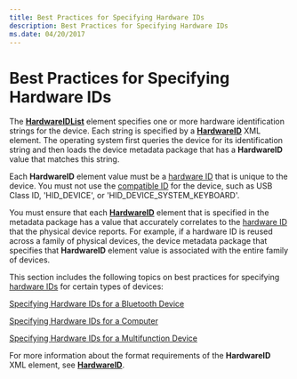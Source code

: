 ```yaml
---
title: Best Practices for Specifying Hardware IDs
description: Best Practices for Specifying Hardware IDs
ms.date: 04/20/2017
---
```


# Best Practices for Specifying Hardware IDs


The [**HardwareIDList**](/previous-versions/windows/hardware/metadata/ff546121(v=vs.85)) element specifies one or more hardware identification strings for the device. Each string is specified by a [**HardwareID**](/previous-versions/windows/hardware/metadata/ff546114(v=vs.85)) XML element. The operating system first queries the device for its identification string and then loads the device metadata package that has a **HardwareID** value that matches this string.

Each **HardwareID** element value must be a [hardware ID](hardware-ids.md) that is unique to the device. You must not use the [compatible ID](compatible-ids.md) for the device, such as USB Class ID, 'HID_DEVICE', or 'HID_DEVICE_SYSTEM_KEYBOARD'.

You must ensure that each [**HardwareID**](/previous-versions/windows/hardware/metadata/ff546114(v=vs.85)) element that is specified in the metadata package has a value that accurately correlates to the [hardware ID](hardware-ids.md) that the physical device reports. For example, if a hardware ID is reused across a family of physical devices, the device metadata package that specifies that **HardwareID** element value is associated with the entire family of devices.

This section includes the following topics on best practices for specifying [hardware IDs](hardware-ids.md) for certain types of devices:

[Specifying Hardware IDs for a Bluetooth Device](specifying-hardware-ids-for-a-bluetooth-device.md)

[Specifying Hardware IDs for a Computer](specifying-hardware-ids-for-a-computer.md)

[Specifying Hardware IDs for a Multifunction Device](specifying-hardware-ids-for-a-multifunction-device.md)

For more information about the format requirements of the **HardwareID** XML element, see [**HardwareID**](/previous-versions/windows/hardware/metadata/ff546114(v=vs.85)).

 

